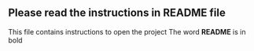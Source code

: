 ## Please read the instructions in README file
This file contains instructions to open the project
The word **README** is in bold